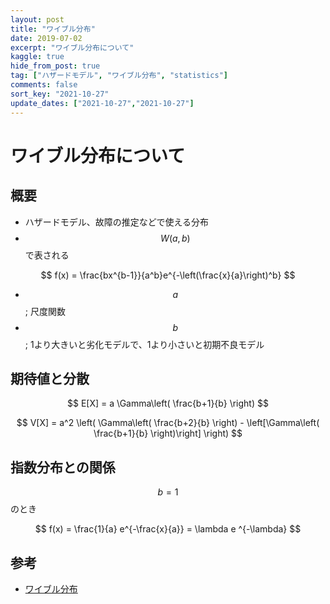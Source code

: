 ```yaml
---
layout: post
title: "ワイブル分布"
date: 2019-07-02
excerpt: "ワイブル分布について"
kaggle: true
hide_from_post: true
tag: ["ハザードモデル", "ワイブル分布", "statistics"]
comments: false
sort_key: "2021-10-27"
update_dates: ["2021-10-27","2021-10-27"]
---
```


# ワイブル分布について

## 概要
 - ハザードモデル、故障の推定などで使える分布
 - $$W(a, b)$$で表される


$$
f(x) = \frac{bx^{b-1}}{a^b}e^{-\left(\frac{x}{a}\right)^b}
$$

 - $$a$$; 尺度関数
 - $$b$$; 1より大きいと劣化モデルで、1より小さいと初期不良モデル

## 期待値と分散

$$
E[X] = a \Gamma\left( \frac{b+1}{b} \right)
$$

$$
V[X] = a^2 \left( \Gamma\left( \frac{b+2}{b} \right) -  \left[\Gamma\left( \frac{b+1}{b} \right)\right] \right)
$$

## 指数分布との関係

$$b=1$$のとき  

$$
f(x) = \frac{1}{a} e^{-\frac{x}{a}} = \lambda e ^{-\lambda}
$$

## 参考
 - [ワイブル分布](https://data-science.gr.jp/theory/tpd_weibull_distribution.html)
